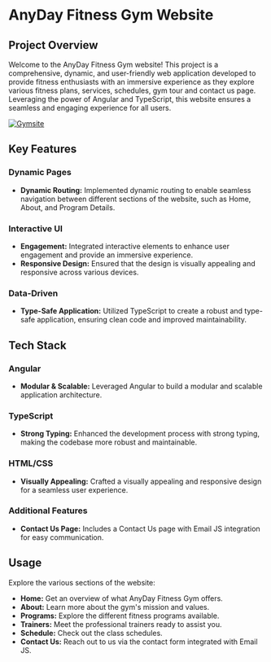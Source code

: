 

# AnyDay Fitness Gym Website

## Project Overview

Welcome to the AnyDay Fitness Gym website! This project is a comprehensive, dynamic, and user-friendly web application developed to provide fitness enthusiasts with an immersive experience as they explore various fitness plans, services, schedules, gym tour and contact us page. Leveraging the power of Angular and TypeScript, this website ensures a seamless and engaging experience for all users.

[![Gymsite](https://img.shields.io/badge/Click_Here-Welcome_to_anydayfitness-orange)](https://anydayfitness.netlify.app/)

## Key Features

### Dynamic Pages
- **Dynamic Routing:** Implemented dynamic routing to enable seamless navigation between different sections of the website, such as Home, About, and Program Details.

### Interactive UI
- **Engagement:** Integrated interactive elements to enhance user engagement and provide an immersive experience.
- **Responsive Design:** Ensured that the design is visually appealing and responsive across various devices.

### Data-Driven
- **Type-Safe Application:** Utilized TypeScript to create a robust and type-safe application, ensuring clean code and improved maintainability.

## Tech Stack

### Angular
- **Modular & Scalable:** Leveraged Angular to build a modular and scalable application architecture.

### TypeScript
- **Strong Typing:** Enhanced the development process with strong typing, making the codebase more robust and maintainable.

### HTML/CSS
- **Visually Appealing:** Crafted a visually appealing and responsive design for a seamless user experience.

### Additional Features
- **Contact Us Page:** Includes a Contact Us page with Email JS integration for easy communication.



## Usage

Explore the various sections of the website:

- **Home:** Get an overview of what AnyDay Fitness Gym offers.
- **About:** Learn more about the gym's mission and values.
- **Programs:** Explore the different fitness programs available.
- **Trainers:** Meet the professional trainers ready to assist you.
- **Schedule:** Check out the class schedules.
- **Contact Us:** Reach out to us via the contact form integrated with Email JS.
